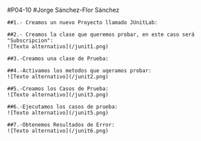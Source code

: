 #P04-10
#Jorge Sánchez-Flor Sánchez

~~~
##1.- Creamos un nuevo Proyecto llamado JUnitLab:
~~~

~~~
##2.- Creamos la clase que queremos probar, en este caso será "Subscripcion":
![Texto alternativo](/junit1.png)
~~~

~~~
##3.-Creamos una clase de Prueba:
~~~

~~~
##4.-Activamos los metodos que uqeramos probar:
![Texto alternativo](/junit2.png)
~~~

~~~
##5.-Creamos los Casos de Prueba:
![Texto alternativo](/junit3.png)
~~~

~~~
##6.-Ejecutamos los casos de prueba:
![Texto alternativo](/junit5.png)
~~~

~~~
##7.-Obtenemos Resultados de Error:
![Texto alternativo](/junit6.png)
~~~
